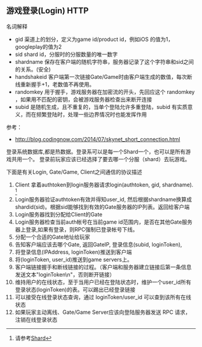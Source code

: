 ## 游戏登录(Login) HTTP


名词解释

 - gid 渠道上的划分，定义为game id/product id，例如iOS 的值为1， googleplay的值为2
 - sid shard id，分服时的分服数量的唯一数字
 - shardname 保存在客户端的随机字符串，服务器记录了这个字符串和sid之间的关系。(安全)
 - handshakeid 客户端第一次链接Gate/Game时由客户端生成的数值，每次断线重新握手+1，老数值不再使用。
 - randomkey 用于握手，游戏服务器在加密流的开头，先回应这个 randomkey ，如果用不匹配的密钥，会被游戏服务器检查出来断开连接
 - subid 是随机生成，且不重复的，当单个登陆允许多重登陆，subid 有实质意义，而在频繁登陆时，处理一些边界情况时也能发挥作用



参考：
 - http://blog.codingnow.com/2014/07/skynet_short_connection.html

登录系统数据库,都是热数据。登录系可以是每一个Shard一个，也可以是所有游戏共用一个。
登录前玩家应该已经选择了要去哪一个分服（shard）去玩游戏。

下面是有关Login, Gate/Game, Client之间通信的协议描述

1. Client 拿着authtoken到login服务器请求login(authtoken, gid,
   shardname). [^snid]
1. Login服务器验证authtoken有效并得知user_id,
   然后根据shardname换算成shardid(sid)。根据sid能够找到有效的Gate服务器的IP列表。返回给客户端
1. Login服务器找到分配给Client的Gate
  1. Login服务器检查当前auth帐号在当前game id范围内，是否在其他Gate服务器上登录,如果有登录，则RPC强制已登录帐号下线。
  1. 分配一个合适的Gate地址给玩家
  1. 告知客户端应该去哪个Gate, 返回GateIP, 登录信息(subid, loginToken),
1. 将登录信息(IPAddress, loginToken)推送到客户端
1. 将(loginToken, user_id)推送到game servers上。
1. 客户端链接握手和断线链接的过程。（客户端和服务器建立链接后第一条信息发送文本"loginToken\n"，否则断开链接）
1. 维持用户的在线状态，至于当用户已经在登陆状态时，维护一个user_id所有登录状态(loginToken)的表。可以踢出已经登录链接
1. 可以接受在线登录状态查询，通过 loginToken/user_id 可以查到该所有在线状态
1. 如果玩家主动离线、Gate/Game Server应该向登陆服务器发送 RPC 请求，注销在线登录状态


[^snid]: 请参考[Shard](Auth&Login/Login_Shard.md)



